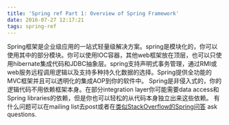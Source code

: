 ```yaml
---
title: 'Spring ref Part 1: Overview of Spring Framework'
date: 2016-07-27 12:17:21
tags: spring-ref
---
```


Spring框架是企业级应用的一站式轻量级解决方案。spring是模块化的，你可以使用其中的部分模块。你可以使用IOC容器，其他web框架放在顶层，也可以只使用hibernate集成代码和JDBC抽象层。spring支持声明式事务管理，通过RMI或web服务远程调用逻辑以及支持多种持久化数据的选择。Spring提供全功能的MVC框架并且可以透明化的集成AOP到你的软件中。
Spring是非侵入式的，你的逻辑代码不用依赖框架本身。在部分integration layer你可能需要data access和Spring libraries的依赖，但是你也可以轻松的从代码本身独立出来这些依赖。
有什么问题可以在mailing list去post或者在[类似StackOverflow的Spring问答](http://spring.io/questions) ask questions.

